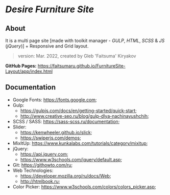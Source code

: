 # **_Desire Furniture Site_**

## About
It is a multi page site [made with toolkit manager - *_GULP_*, _HTML_, _SCSS_ & _JS_ (_jQuery_)] + Responsive and Grid layout.

> version: Mar. 2022, created by Gleb 'Faitsuma' Kiryakov

__GitHub Pages:__ https://faitsumaru.github.io/FurnitureSite-Layout/app/index.html

## Documentation
* Google Fonts: https://fonts.google.com;
* Gulp: 
    * https://gulpjs.com/docs/en/getting-started/quick-start;
    * http://www.creative-seo.ru/blog/gulp-dlya-nachinayushchih;
* SCSS / SASS: https://sass-scss.ru/documentation;
* Slider: 
    * https://kenwheeler.github.io/slick;
    * https://swiperjs.com/demos;
* MixItUp: https://www.kunkalabs.com/tutorials/category/mixitup;
* jQuery: 
    * https://api.jquery.com;
    * https://www.w3schools.com/jquery/default.asp;
* Git: https://githowto.com/ru;
* Web Technologies: 
    * https://developer.mozilla.org/ru/docs/Web;
    * http://htmlbook.ru;
* Color Picker: https://www.w3schools.com/colors/colors_picker.asp;
